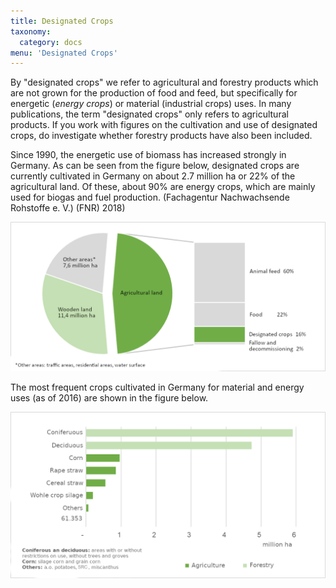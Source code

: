 ```yaml
---
title: Designated Crops
taxonomy:
  category: docs
menu: 'Designated Crops'
---
```


By "designated crops" we refer to agricultural and forestry products which are not grown for the production of food and feed, but specifically for energetic (*energy crops*) or material (industrial crops) uses. In many publications, the term "designated crops" only refers to agricultural products. If you work with figures on the cultivation and use of designated crops, do investigate whether forestry products have also been included. 

Since 1990, the energetic use of biomass has increased strongly in Germany. As can be seen from the figure below, designated crops are currently cultivated in Germany on about 2.7 million ha or 22% of the agricultural land. Of these, about 90% are energy crops, which are mainly used for biogas and fuel production. (Fachagentur Nachwachsende Rohstoffe e. V.) (FNR) 2018)

![](Skript_DBFZ_Flaechennutzung_en.png?lightbox=800&resize=500&classes=caption "Area utilisation in Germany 2016. Adapted from: FNR 2017 based on Statistisches Bundesamt")

The most frequent crops cultivated in Germany for material and energy uses (as of 2016) are shown in the figure below.

![](Skript_DBFZ_Anbauflaechen_en.png?lightbox=800&resize=500&classes=caption "Cultivated area for selected designated crops in Germany. Adapted from: Agriculture: Fachagentur Nachwachsende Rohstoffe e. V. 2018; Forestry: Thünen-Institut")
